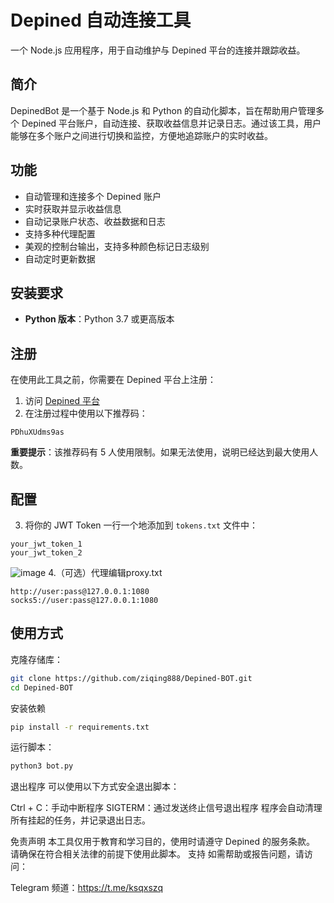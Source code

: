 # Depined 自动连接工具

一个 Node.js 应用程序，用于自动维护与 Depined 平台的连接并跟踪收益。


## 简介

DepinedBot 是一个基于 Node.js 和 Python 的自动化脚本，旨在帮助用户管理多个 Depined 平台账户，自动连接、获取收益信息并记录日志。通过该工具，用户能够在多个账户之间进行切换和监控，方便地追踪账户的实时收益。

## 功能

- 自动管理和连接多个 Depined 账户
- 实时获取并显示收益信息
- 自动记录账户状态、收益数据和日志
- 支持多种代理配置
- 美观的控制台输出，支持多种颜色标记日志级别
- 自动定时更新数据

## 安装要求

- **Python 版本**：Python 3.7 或更高版本

## 注册

在使用此工具之前，你需要在 Depined 平台上注册：

1. 访问 [Depined 平台](https://app.depined.org/onboarding)
2. 在注册过程中使用以下推荐码：
```
PDhuXUdms9as
```

**重要提示**：该推荐码有 5 人使用限制。如果无法使用，说明已经达到最大使用人数。

## 配置


3. 将你的 JWT Token 一行一个地添加到 `tokens.txt` 文件中：
```
your_jwt_token_1
your_jwt_token_2
```

![image](https://github.com/user-attachments/assets/f33c5809-8fe9-40a6-aa72-cf08ecbaff5a)
4.（可选）代理编辑proxy.txt
```
http://user:pass@127.0.0.1:1080
socks5://user:pass@127.0.0.1:1080
```
   
## 使用方式

克隆存储库：

```bash
git clone https://github.com/ziqing888/Depined-BOT.git
cd Depined-BOT
```
安装依赖
```bash
pip install -r requirements.txt
```
运行脚本：
```bash
python3 bot.py
```
退出程序
可以使用以下方式安全退出脚本：

Ctrl + C：手动中断程序
SIGTERM：通过发送终止信号退出程序
程序会自动清理所有挂起的任务，并记录退出日志。

免责声明
本工具仅用于教育和学习目的，使用时请遵守 Depined 的服务条款。
请确保在符合相关法律的前提下使用此脚本。
支持
如需帮助或报告问题，请访问：

Telegram 频道：https://t.me/ksqxszq


